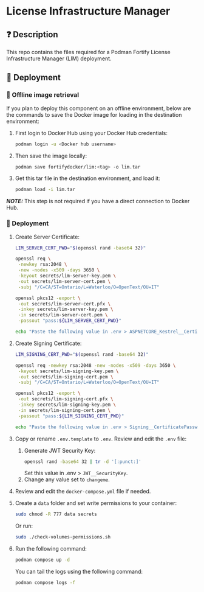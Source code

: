 # License Infrastructure Manager
## ❓ Description

This repo contains the files required for a Podman Fortify License Infrastructure Manager (LIM) deployment.

## 🎉 Deployment

### 🐳 Offline image retrieval

If you plan to deploy this component on an offline environment, below are the commands to save the Docker image for loading in the destination environment:

1. First login to Docker Hub using your Docker Hub credentials:
   ```sh
   podman login -u <Docker hub username>
   ```

2. Then save the image locally:
   ```sh
   podman save fortifydocker/lim:<tag> -o lim.tar
   ```

3. Get this tar file in the destination environment, and load it:
   ```sh
   podman load -i lim.tar
   ```

**_NOTE:_** This step is not required if you have a direct connection to Docker Hub.

### 🐳 Deployment

1. Create Server Certificate:
   ```sh
   LIM_SERVER_CERT_PWD="$(openssl rand -base64 32)"

   openssl req \
    -newkey rsa:2048 \
    -new -nodes -x509 -days 3650 \
    -keyout secrets/lim-server-key.pem \
    -out secrets/lim-server-cert.pem \
    -subj "/C=CA/ST=Ontario/L=Waterloo/O=OpenText/OU=IT"

   openssl pkcs12 -export \
    -out secrets/lim-server-cert.pfx \
    -inkey secrets/lim-server-key.pem \
    -in secrets/lim-server-cert.pem \
    -passout "pass:${LIM_SERVER_CERT_PWD}"

   echo "Paste the following value in .env > ASPNETCORE_Kestrel__Certificates__Default__Password : $LIM_SERVER_CERT_PWD"
   ```

2. Create Signing Certificate:
   ```sh
   LIM_SIGNING_CERT_PWD="$(openssl rand -base64 32)"

   openssl req -newkey rsa:2048 -new -nodes -x509 -days 3650 \
    -keyout secrets/lim-signing-key.pem \
    -out secrets/lim-signing-cert.pem \
    -subj "/C=CA/ST=Ontario/L=Waterloo/O=OpenText/OU=IT"

   openssl pkcs12 -export \
    -out secrets/lim-signing-cert.pfx \
    -inkey secrets/lim-signing-key.pem \
    -in secrets/lim-signing-cert.pem \
    -passout "pass:${LIM_SIGNING_CERT_PWD}"

   echo "Paste the following value in .env > Signing__CertificatePassword : $LIM_SIGNING_CERT_PWD"
   ```

3. Copy or rename `.env.template` to `.env`. Review and edit the `.env` file:
   
   1. Generate JWT Security Key:
      ```sh
      openssl rand -base64 32 | tr -d '[:punct:]'
      ```
      Set this value in .env > `JWT__SecurityKey`.
   2. Change any value set to `changeme`.

4. Review and edit the `docker-compose.yml` file if needed.

5. Create a `data` folder and set write permissions to your container:
   ```sh
   sudo chmod -R 777 data secrets
   ```
   
   Or run:
   ```sh
   sudo ./check-volumes-permissions.sh
   ```

6. Run the following command:
   ```sh
   podman compose up -d
   ```
   
   You can tail the logs using the following command:
   ```sh
   podman compose logs -f
   ```
